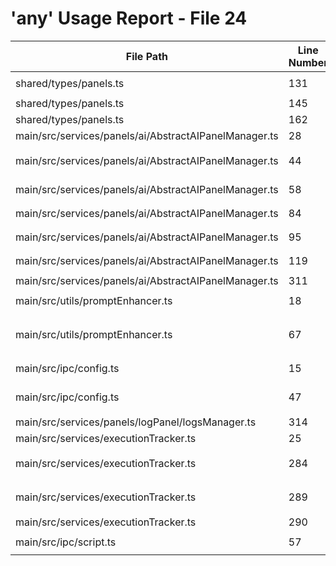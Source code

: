 # 'any' Usage Report - File 24

| File Path | Line Number | Code Snippet | Fixed | Explanation |
|-----------|-------------|--------------|-------|-------------|
| shared/types/panels.ts | 131 | `cachedData?: any;                // Cached dashboard data` | No |  |
| shared/types/panels.ts | 145 | `initialState?: any;` | No |  |
| shared/types/panels.ts | 162 | `data: any;` | No |  |
| main/src/services/panels/ai/AbstractAIPanelManager.ts | 28 | `protected sessionManager: any,` | No |  |
| main/src/services/panels/ai/AbstractAIPanelManager.ts | 44 | `protected abstract extractAgentConfig(config: AIPanelConfig): any[];` | No |  |
| main/src/services/panels/ai/AbstractAIPanelManager.ts | 58 | `this.cliManager.on('output', (data: any) => {` | No |  |
| main/src/services/panels/ai/AbstractAIPanelManager.ts | 84 | `this.cliManager.on('spawned', (data: any) => {` | No |  |
| main/src/services/panels/ai/AbstractAIPanelManager.ts | 95 | `this.cliManager.on('exit', (data: any) => {` | No |  |
| main/src/services/panels/ai/AbstractAIPanelManager.ts | 119 | `this.cliManager.on('error', (data: any) => {` | No |  |
| main/src/services/panels/ai/AbstractAIPanelManager.ts | 311 | `getPanelProcess(panelId: string): any {` | No |  |
| main/src/utils/promptEnhancer.ts | 18 | `enhancePromptForStructuredCommit(prompt: string, dbSession: any): string {` | No |  |
| main/src/utils/promptEnhancer.ts | 67 | `export function enhancePromptForStructuredCommit(prompt: string, dbSession: any, logger?: Logger): string {` | No |  |
| main/src/ipc/config.ts | 15 | `ipcMain.handle('config:update', async (_event, updates: any) => {` | No |  |
| main/src/ipc/config.ts | 47 | `ipcMain.handle('config:update-session-preferences', async (_event, preferences: any) => {` | No |  |
| main/src/services/panels/logPanel/logsManager.ts | 314 | `} catch (error: any) {` | No |  |
| main/src/services/executionTracker.ts | 25 | `private sessionManager: any,` | No |  |
| main/src/services/executionTracker.ts | 284 | `filteredExecutions = executions.filter((exec: any) => executionIds.includes(exec.id));` | No |  |
| main/src/services/executionTracker.ts | 289 | `.filter((exec: any) => exec.git_diff) // Only include executions with actual diffs` | No |  |
| main/src/services/executionTracker.ts | 290 | `.map((exec: any) => ({` | No |  |
| main/src/ipc/script.ts | 57 | `const logsPanel = panels?.find((p: any) => p.type === 'logs');` | No |  |